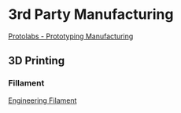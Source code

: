 # 3rd Party Manufacturing

[Protolabs - Prototyping Manufacturing](https://www.protolabs.com/)

## 3D Printing

### Fillament

[Engineering Filament](https://www.ultrafusefff.com/product-category/innopro/pro1/)